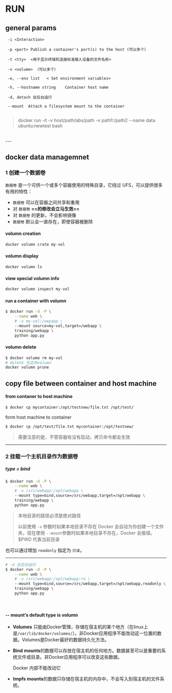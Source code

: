 # RUN

## general params
```
 -i <Interaction> 

 -p <port> Publish a container's port(s) to the host (可以多个）

 -t <tty>  <用于显示终端机连接标准输入设备的文件名称>

 -v <volume> （可以多个） 
 
 -e, --env list   < Set environment variables>

 -h, --hostname string    Container host name

 -d, detach 在后台运行 

 --mount  Attach a filesystem mount to the container 


```


> docker run -it -v host/path/abs/path -v path1:/path2 --name data ubuntu:newtest bash 


<br>
---

## docker data managemnet 


### 1 创建一个数据卷 

`数据卷` 是一个可供一个或多个容器使用的特殊目录，它绕过 UFS，可以提供很多有用的特性：

- `数据卷` 可以在容器之间共享和重用
- 对 `数据卷` **==的修改会立马生效==**
- 对 `数据卷` 的更新，不会影响镜像
- `数据卷` 默认会一直存在，即使容器被删除

#### **volumn creation** 

```go
docker volumn crate my-vol 
```

#### **volumn display** 

```
docker volumn ls
```

#### **view special volumn info** 

```python
docker volumn inspect my-vol
```

#### **run a container with volumn** 

```bash
$ docker run -d -P \
    --name web \
    # -v my-vol:/wepapp \
    --mount source=my-vol,target=/webapp \
    training/webapp \
    python app.py
```

#### **volumn delete**

```bash
$ docker volume rm my-vol
# delete 无主的volumn 
docker volumn prune
```



## copy file between container and host machine

#### from contaner to host machine

```bash
$ docker cp mycontainer:/opt/testnew/file.txt /opt/test/
```

form host machine to container 

```bash
$ docker cp /opt/test/file.txt mycontainer:/opt/testnew/

```

> 需要注意的是，不管容器有没有启动，拷贝命令都会生效


---


### 2 挂载一个主机目录作为数据卷

##### type = bind

```bash
$ docker run -d -P \
    --name web \
    # -v /src/webapp:/opt/webapp \  
    --mount type=bind,source=/src/webapp,target=/opt/webapp \
    training/webapp \
    python app.py
```

> 本地目录的路径必须是绝对路径
>
> 以前使用 `-v` 参数时如果本地目录不存在 Docker 会自动为你创建一个文件夹，现在使用 `--mount`参数时如果本地目录不存在，Docker 会报错。
$PWD 代表当前目录



也可以通过增加 `readonly` 指定为 `只读`。 

---
```bash
# -d 在后台运行
$ docker run -d -P \
    --name web \
    # -v /src/webapp:/opt/webapp:ro \
    --mount type=bind,source=/src/webapp,target=/opt/webapp,readonly \
    training/webapp \
    python app.py
```

<br>

#### -- mount‘s default type is volumn

- **Volumes** 只能由Docker管理，存储在宿主机的某个地方（在linux上是`/var/lib/docker/volumes/`）。非Docker应用程序不能改动这一位置的数据。Volumes是Docker最好的数据持久化方法。

- **Bind mounts**的数据可以存放在宿主机的任何地方。数据甚至可以是重要的系统文件或目录。非Docker应用程序可以改变这些数据。

  Docker 内部不能改动它

- **tmpfs mounts**的数据只存储在宿主机的内存中，不会写入到宿主机的文件系统。


